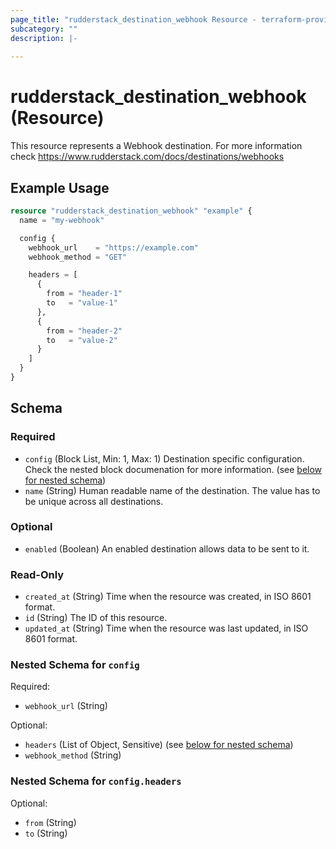 ```yaml
---
page_title: "rudderstack_destination_webhook Resource - terraform-provider-rudderstack"
subcategory: ""
description: |-
  
---
```


# rudderstack_destination_webhook (Resource)

This resource represents a Webhook destination. For more information check 
https://www.rudderstack.com/docs/destinations/webhooks

## Example Usage

```terraform
resource "rudderstack_destination_webhook" "example" {
  name = "my-webhook"

  config {
    webhook_url    = "https://example.com"
    webhook_method = "GET"

    headers = [
      {
        from = "header-1"
        to   = "value-1"
      },
      {
        from = "header-2"
        to   = "value-2"
      }
    ]
  }
}
```

<!-- schema generated by tfplugindocs -->
## Schema

### Required

- `config` (Block List, Min: 1, Max: 1) Destination specific configuration. Check the nested block documenation for more information. (see [below for nested schema](#nestedblock--config))
- `name` (String) Human readable name of the destination. The value has to be unique across all destinations.

### Optional

- `enabled` (Boolean) An enabled destination allows data to be sent to it.

### Read-Only

- `created_at` (String) Time when the resource was created, in ISO 8601 format.
- `id` (String) The ID of this resource.
- `updated_at` (String) Time when the resource was last updated, in ISO 8601 format.

<a id="nestedblock--config"></a>
### Nested Schema for `config`

Required:

- `webhook_url` (String)

Optional:

- `headers` (List of Object, Sensitive) (see [below for nested schema](#nestedatt--config--headers))
- `webhook_method` (String)

<a id="nestedatt--config--headers"></a>
### Nested Schema for `config.headers`

Optional:

- `from` (String)
- `to` (String)
